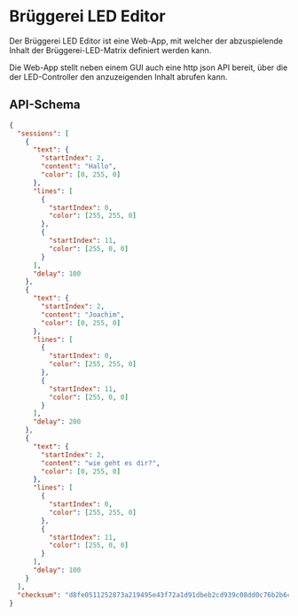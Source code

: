 # Brüggerei LED Editor

Der Brüggerei LED Editor ist eine Web-App, mit welcher der abzuspielende Inhalt der Brüggerei-LED-Matrix definiert werden kann.

Die Web-App stellt neben einem GUI auch eine http json API bereit, über die der LED-Controller den anzuzeigenden Inhalt abrufen kann.

## API-Schema

```json
{
  "sessions": [
    {
      "text": {
        "startIndex": 2,
        "content": "Hallo",
        "color": [0, 255, 0]
      },
      "lines": [
        {
          "startIndex": 0,
          "color": [255, 255, 0]
        },
        {
          "startIndex": 11,
          "color": [255, 0, 0]
        }
      ],
      "delay": 100
    },
    {
      "text": {
        "startIndex": 2,
        "content": "Joachim",
        "color": [0, 255, 0]
      },
      "lines": [
        {
          "startIndex": 0,
          "color": [255, 255, 0]
        },
        {
          "startIndex": 11,
          "color": [255, 0, 0]
        }
      ],
      "delay": 200
    },
    {
      "text": {
        "startIndex": 2,
        "content": "wie geht es dir?",
        "color": [0, 255, 0]
      },
      "lines": [
        {
          "startIndex": 0,
          "color": [255, 255, 0]
        },
        {
          "startIndex": 11,
          "color": [255, 0, 0]
        }
      ],
      "delay": 100
    }
  ],
  "checksum": "d8fe0511252873a219495e43f72a1d91dbeb2cd939c08dd0c76b2b6cc69cb790"
}
```
